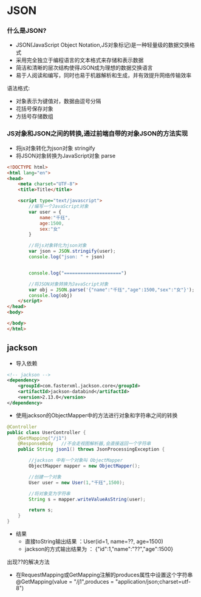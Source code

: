 # JSON
### 什么是JSON?
- JSON(JavaScript Object Notation,JS对象标记)是一种轻量级的数据交换格式
- 采用完全独立于编程语言的文本格式来存储和表示数据
- 简洁和清晰的层次结构使得JSON成为理想的数据交换语言
- 易于人阅读和编写，同时也易于机器解析和生成，并有效提升网络传输效率

语法格式:  
- 对象表示为键值对，数据由逗号分隔
- 花括号保存对象
- 方括号存储数组


### JS对象和JSON之间的转换,通过前端自带的对象JSON的方法实现
- 将js对象转化为json对象 stringify
- 将JSON对象转换为JavaScript对象 parse
```html
<!DOCTYPE html>
<html lang="en">
<head>
    <meta charset="UTF-8">
    <title>Title</title>

    <script type="text/javascript">
        //编写一个JavaScript对象
        var user = {
            name:"千珏",
            age:1500,
            sex:"女"
        }

        //将js对象转化为json对象
        var json = JSON.stringify(user);
        console.log("json: " + json)


        console.log("=====================")

        //将JSON对象转换为JavaScript对象
        var obj = JSON.parse('{"name":"千珏","age":1500,"sex":"女"}');
        console.log(obj)
    </script>
</head>
<body>

</body>
</html>
```

## jackson
- 导入依赖
```xml
<!-- jackson -->
<dependency>
    <groupId>com.fasterxml.jackson.core</groupId>
    <artifactId>jackson-databind</artifactId>
    <version>2.13.0</version>
</dependency>
```
- 使用jackson的ObjectMapper中的方法进行对象和字符串之间的转换
```java
@Controller
public class UserController {
    @GetMapping("/j1")
    @ResponseBody   //不会走视图解析器,会直接返回一个字符串
    public String json1() throws JsonProcessingException {

        //jackson 中有一个对象叫 ObjectMapper
        ObjectMapper mapper = new ObjectMapper();

        //创建一个对象
        User user = new User(1,"千珏",1500);

        //将对象变为字符串
        String s = mapper.writeValueAsString(user);

        return s;
    }
}
```
- 结果
    - 直接toString输出结果 ：User(id=1, name=??, age=1500)
    - jackson的方式输出结果为 ： {"id":1,"name":"??","age":1500}

出现??的解决方法
- 在RequestMapping或GetMapping注解的produces属性中设置这个字符串 @GetMapping(value = "/j1",produces = "application/json;charset=utf-8")
